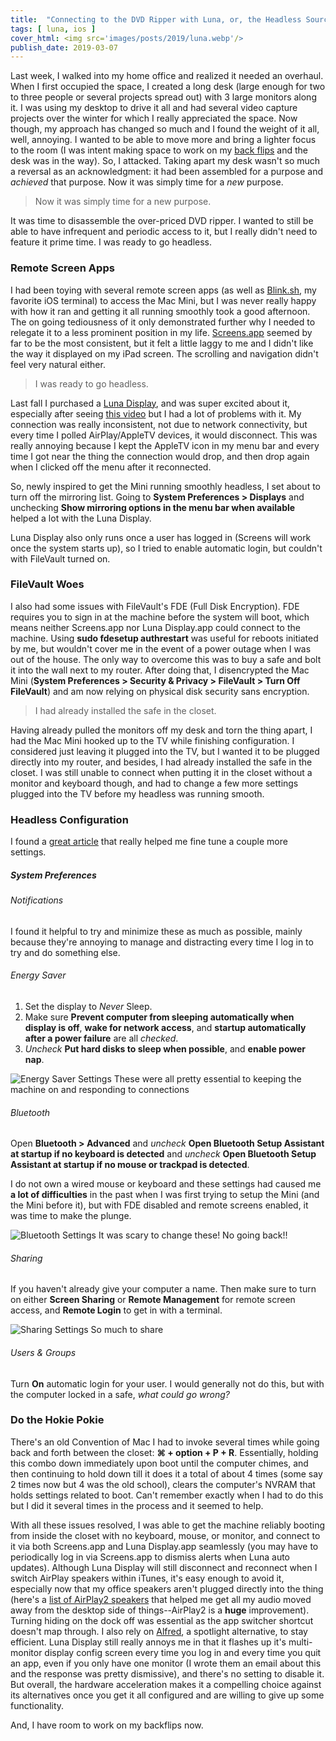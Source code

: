 ```yaml
---
title:  "Connecting to the DVD Ripper with Luna, or, the Headless Source Man"
tags: [ luna, ios ]
cover_html: <img src='images/posts/2019/luna.webp'/>
publish_date: 2019-03-07
---
```


Last week, I walked into my home office and realized it needed an overhaul. When I first occupied the space, I created a long desk (large enough for two to three people or several projects spread out) with 3 large monitors along it. I was using my desktop to drive it all and had several video capture projects over the winter for which I really appreciated the space. Now though, my approach has changed so much and I found the weight of it all, well, annoying. I wanted to be able to move more and bring a lighter focus to the room (I was intent making space to work on my [back flips](https://youtu.be/XcWUtDIeAUI) and the desk was in the way). So, I attacked. Taking apart my desk wasn't so much a reversal as an acknowledgment: it had been assembled for a purpose and *achieved* that purpose. Now it was simply time for a *new* purpose. 

>Now it was simply time for a new purpose.


It was time to disassemble the over-priced DVD ripper. I wanted to still be able to have infrequent and periodic access to it, but I really didn't need to feature it prime time. I was ready to go headless. 

### Remote Screen Apps

I had been toying with several remote screen apps (as well as [Blink.sh](/its-terminal), my favorite iOS terminal) to access the Mac Mini, but I was never really happy with how it ran and getting it all running smoothly took a good afternoon. The on going tediousness of it only demonstrated further why I needed to relegate it to a less prominent position in my life. [Screens.app](https://itunes.apple.com/us/app/screens/id655890150?mt=8) seemed by far to be the most consistent, but it felt a little laggy to me and I didn't like the way it displayed on my iPad screen. The scrolling and navigation didn't feel very natural either. 

>I was ready to go headless.


Last fall I purchased a [Luna Display](https://lunadisplay.com/), and was super excited about it, especially after seeing [this video](https://lunadisplay.com/pages/using-luna-with-mac-mini) but I had a lot of problems with it. My connection was really inconsistent, not due to network connectivity, but every time I polled AirPlay/AppleTV devices, it would disconnect. This was really annoying because I kept the AppleTV icon in my menu bar and every time I got near the thing the connection would drop, and then drop again when I clicked off the menu after it reconnected. 

So, newly inspired to get the Mini running smoothly headless, I set about to turn off the mirroring list. Going to **System Preferences > Displays** and unchecking __Show mirroring options in the menu bar when available__ helped a lot with the Luna Display. 

Luna Display also only runs once a user has logged in (Screens will work once the system starts up), so I tried to enable automatic login, but couldn't with FileVault turned on. 

### FileVault Woes

I also had some issues with FileVault's FDE (Full Disk Encryption). FDE requires you to sign in at the machine before the system will boot, which means neither Screens.app nor Luna Display.app could connect to the machine. Using **sudo fdesetup authrestart** was useful for reboots initiated by me, but wouldn't cover me in the event of a power outage when I was out of the house. The only way to overcome this was to buy a safe and bolt it into the wall next to my router. After doing that, I disencrypted the Mac Mini (**System Preferences > Security & Privacy > FileVault > Turn Off FileVault**) and am now relying on physical disk security sans encryption. 

>I had already installed the safe in the closet.


Having already pulled the monitors off my desk and torn the thing apart, I had the Mac Mini hooked up to the TV while finishing configuration. I considered just leaving it plugged into the TV, but I wanted it to be plugged directly into my router, and besides, I had already installed the safe in the closet. I was still unable to connect when putting it in the closet without a monitor and keyboard though, and had to change a few more settings plugged into the TV before my headless was running smooth. 

### Headless Configuration

I found a [great article](https://www.jtbullitt.com/tech/mac/mac-standalone.html) that really helped me fine tune a couple more settings.

##### System Preferences

###### Notifications

I found it helpful to try and minimize these as much as possible, mainly because they're annoying to manage and distracting every time I log in to try and do something else.

###### Energy Saver

1. Set the display to *Never* Sleep.
2. Make sure **Prevent computer from sleeping automatically when display is off**, **wake for network access**, and **startup automatically after a power failure** are all *checked*.
3. *Uncheck* **Put hard disks to sleep when possible**, and **enable power nap**.


![Energy Saver Settings](/images/posts/2019/energy-saver.webp) These were all pretty essential to keeping the machine on and responding to connections

###### Bluetooth

Open **Bluetooth > Advanced** and *uncheck* **Open Bluetooth Setup Assistant at startup if no keyboard is detected** and *uncheck* **Open Bluetooth Setup Assistant at startup if no mouse or trackpad is detected**.

I do not own a wired mouse or keyboard and these settings had caused me **a lot of difficulties** in the past when I was first trying to setup the Mini (and the Mini before it), but with FDE disabled and remote screens enabled, it was time to make the plunge. 

![Bluetooth Settings](/images/posts/2019/bluetooth.webp) It was scary to change these! No going back!!

###### Sharing

If you haven't already give your computer a name. Then make sure to turn on either **Screen Sharing** or **Remote Management** for remote screen access, and **Remote Login** to get in with a terminal. 

![Sharing Settings](/images/posts/2019/sharing.webp) So much to share

###### Users & Groups
Turn **On** automatic login for your user. I would generally not do this, but with the computer locked in a safe, *what could go wrong?*

### Do the Hokie Pokie

There's an old Convention of Mac I had to invoke several times while going back and forth between the closet: **⌘ + option + P + R**. Essentially, holding this combo down immediately upon boot until the computer chimes, and then continuing to hold down till it does it a total of about 4 times (some say 2 times now but 4 was the old school), clears the computer's NVRAM that holds settings related to boot. Can't remember exactly when I had to do this but I did it several times in the process and it seemed to help.

With all these issues resolved, I was able to get the machine reliably booting from inside the closet with no keyboard, mouse, or monitor, and connect to it via both Screens.app and Luna Display.app seamlessly (you may have to periodically log in via Screens.app to dismiss alerts when Luna auto updates). Although Luna Display will still disconnect and reconnect when I switch AirPlay speakers within iTunes, it's easy enough to avoid it, especially now that my office speakers aren't plugged directly into the thing (here's a [list of AirPlay2 speakers](https://appleinsider.com/articles/18/06/14/here-are-all-the-receivers-and-speakers-that-are-getting-airplay-2) that helped me get all my audio moved away from the desktop side of things--AirPlay2 is a **huge** improvement). Turning hiding on the dock off was essential as the app switcher shortcut doesn't map through. I also rely on [Alfred](/alfred), a spotlight alternative, to stay efficient. Luna Display still really annoys me in that it flashes up it's multi-monitor display config screen every time you log in and every time you quit an app, even if you only have one monitor (I wrote them an email about this and the response was pretty dismissive), and there's no setting to disable it. But overall, the hardware acceleration makes it a compelling choice against its alternatives once you get it all configured and are willing to give up some functionality. 

And, I have room to work on my backflips now. 